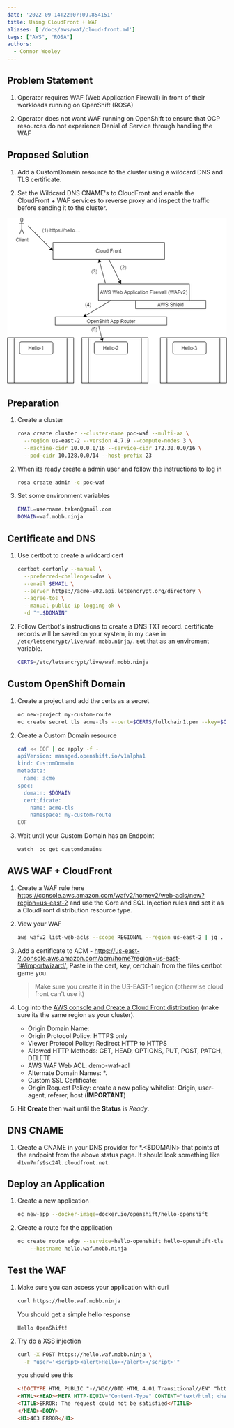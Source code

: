 ```yaml
---
date: '2022-09-14T22:07:09.854151'
title: Using CloudFront + WAF
aliases: ['/docs/aws/waf/cloud-front.md']
tags: ["AWS", "ROSA"]
authors:
  - Connor Wooley
---
```

## Problem Statement

1. Operator requires WAF (Web Application Firewall) in front of their workloads running on OpenShift (ROSA)

1. Operator does not want WAF running on OpenShift to ensure that OCP resources do not experience Denial of Service through handling the WAF

## Proposed Solution

1. Add a CustomDomain resource to the cluster using a wildcard DNS and TLS certificate.

2. Set the Wildcard DNS CNAME's to CloudFront and enable the CloudFront + WAF services to reverse proxy and inspect the traffic before sending it to the cluster.

![](./cf.drawio.png)

## Preparation

1. Create a cluster

    ```bash
    rosa create cluster --cluster-name poc-waf --multi-az \
      --region us-east-2 --version 4.7.9 --compute-nodes 3 \
      --machine-cidr 10.0.0.0/16 --service-cidr 172.30.0.0/16 \
      --pod-cidr 10.128.0.0/14 --host-prefix 23
    ```

1. When its ready create a admin user and follow the instructions to log in

    ```bash
    rosa create admin -c poc-waf
    ```


1. Set some environment variables

    ```bash
    EMAIL=username.taken@gmail.com
    DOMAIN=waf.mobb.ninja
    ```

## Certificate and DNS

1. Use certbot to create a wildcard cert

    ```bash
    certbot certonly --manual \
      --preferred-challenges=dns \
      --email $EMAIL \
      --server https://acme-v02.api.letsencrypt.org/directory \
      --agree-tos \
      --manual-public-ip-logging-ok \
      -d "*.$DOMAIN"
    ```

1. Follow Certbot's instructions to create a DNS TXT record.  certificate records will be saved on your system, in my case in `/etc/letsencrypt/live/waf.mobb.ninja/`. set that as an enviroment variable.

    ```bash
    CERTS=/etc/letsencrypt/live/waf.mobb.ninja
    ```

## Custom OpenShift Domain

1. Create a project and add the certs as a secret

    ```bash
    oc new-project my-custom-route
    oc create secret tls acme-tls --cert=$CERTS/fullchain1.pem --key=$CERTS/privkey1.pem
    ```

1. Create a Custom Domain resource

    ```bash
    cat << EOF | oc apply -f -
    apiVersion: managed.openshift.io/v1alpha1
    kind: CustomDomain
    metadata:
      name: acme
    spec:
      domain: $DOMAIN
      certificate:
        name: acme-tls
        namespace: my-custom-route
    EOF
    ```

1. Wait until your Custom Domain has an Endpoint

    ```bash
    watch  oc get customdomains
    ```

## AWS WAF + CloudFront

1. Create a WAF rule here https://console.aws.amazon.com/wafv2/homev2/web-acls/new?region=us-east-2 and use the Core and SQL Injection rules and set it as a CloudFront distribution resource type.

1. View your WAF

    ```bash
    aws wafv2 list-web-acls --scope REGIONAL --region us-east-2 | jq .
    ```

1. Add a certificate to ACM - https://us-east-2.console.aws.amazon.com/acm/home?region=us-east-1#/importwizard/, Paste in the cert, key, certchain from the files certbot game you.

    > Make sure you create it in the US-EAST-1 region (otherwise cloud front can't use it)

1. Log into the [AWS console and Create a Cloud Front distribution](https://console.aws.amazon.com/cloudfront/home?region=us-east-2#create-distribution:) (make sure its the same region as your cluster).

    * Origin Domain Name: <Endpoint from oc get manageddomains command>
    * Origin Protocol Policy: HTTPS only
    * Viewer Protocol Policy: Redirect HTTP to HTTPS
    * Allowed HTTP Methods: GET, HEAD, OPTIONS, PUT, POST, PATCH, DELETE
    * AWS WAF Web ACL: demo-waf-acl
    * Alternate Domain Names: *.<domain>
    * Custom SSL Certificate: <the one you just imported>
    * Origin Request Policy: create a new policy whitelist: Origin, user-agent, referer, host (**IMPORTANT**)

1. Hit **Create** then wait until the **Status** is *Ready*.


## DNS CNAME

1. Create a CNAME in your DNS provider for *.<$DOMAIN> that points at the endpoint from the above status page. It should look something like `d1vm7mfs9sc24l.cloudfront.net`.

## Deploy an Application

1. Create a new application

    ```bash
    oc new-app --docker-image=docker.io/openshift/hello-openshift
    ```

1. Create a route for the application

    ```bash
    oc create route edge --service=hello-openshift hello-openshift-tls \
        --hostname hello.waf.mobb.ninja
    ```

## Test the WAF

1. Make sure you can access your application with curl

    ```bash
    curl https://hello.waf.mobb.ninja
    ```

    You should get a simple hello response

    ```
    Hello OpenShift!
    ```

1. Try do a XSS injection

    ```bash
    curl -X POST https://hello.waf.mobb.ninja \
      -F "user='<script><alert>Hello></alert></script>'"
    ```

    you should see this

    ```html
    <!DOCTYPE HTML PUBLIC "-//W3C//DTD HTML 4.01 Transitional//EN" "http://www.w3.org/TR/html4/loose.dtd">
    <HTML><HEAD><META HTTP-EQUIV="Content-Type" CONTENT="text/html; charset=iso-8859-1">
    <TITLE>ERROR: The request could not be satisfied</TITLE>
    </HEAD><BODY>
    <H1>403 ERROR</H1>
    ```
